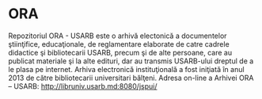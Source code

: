 # ORA
Repozitoriul ORA - USARB este o arhivă electonică a documentelor ştiinţifice, educaţionale, de reglamentare elaborate de catre cadrele didactice şi bibliotecarii USARB, precum şi de alte persoane, care au publicat materiale şi la alte edituri, dar au transmis USARB-ului dreptul de a le plasa pe internet.  Arhiva electronică  instituţională a fost iniţiată în anul 2013 de către bibliotecarii universitari bălţeni. Adresa on-line a Arhivei ORA – USARB: http://libruniv.usarb.md:8080/jspui/

